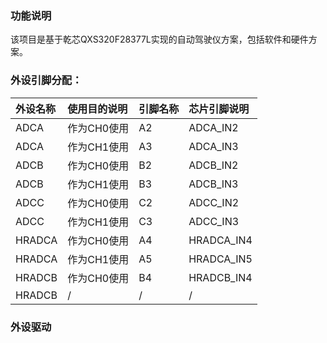 ### 功能说明
该项目是基于乾芯QXS320F28377L实现的自动驾驶仪方案，包括软件和硬件方案。
### 外设引脚分配：
| 外设名称 | 使用目的说明 | 引脚名称 | 芯片引脚说明 |
| :------- | :----------- | :------- | :----------- |
| ADCA     | 作为CH0使用  | A2       | ADCA_IN2     |
| ADCA     | 作为CH1使用  | A3       | ADCA_IN3     |
| ADCB     | 作为CH0使用  | B2       | ADCB_IN2     |
| ADCB     | 作为CH1使用  | B3       | ADCB_IN3     |
| ADCC     | 作为CH0使用  | C2       | ADCC_IN2     |
| ADCC     | 作为CH1使用  | C3       | ADCC_IN3     |
| HRADCA   | 作为CH0使用  | A4       | HRADCA_IN4   |
| HRADCA   | 作为CH1使用  | A5       | HRADCA_IN5   |
| HRADCB   | 作为CH0使用  | B4       | HRADCB_IN4   |
| HRADCB   | /            | /        | /            |
### 外设驱动
